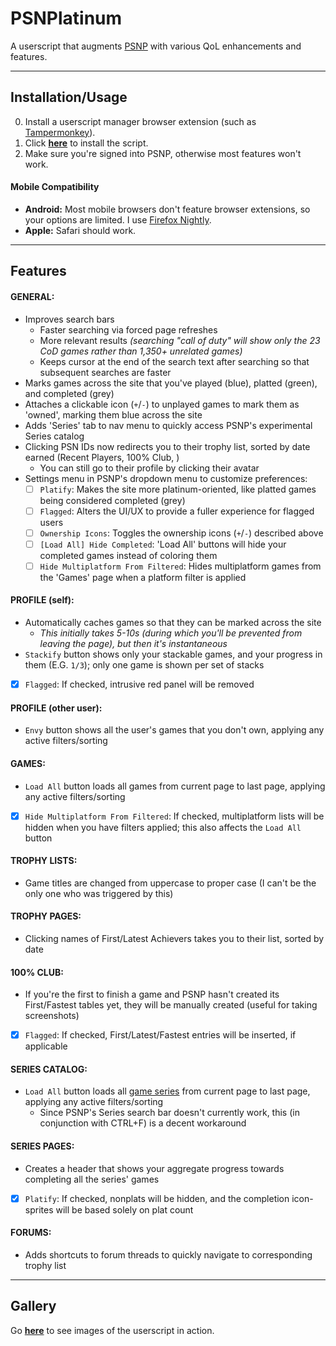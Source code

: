 # PSNPlatinum
A userscript that augments [PSNP](https://psnprofiles.com/) with various QoL enhancements and features.
___
## Installation/Usage
0. Install a userscript manager browser extension (such as [Tampermonkey](https://www.tampermonkey.net/)).
1. Click [**here**](https://github.com/GIONAScm2/PSNPlatinum/raw/main/PSNPlatinum.user.js) to install the script.
2. Make sure you're signed into PSNP, otherwise most features won't work.

#### Mobile Compatibility
- **Android:** Most mobile browsers don't feature browser extensions, so your options are limited. I use [Firefox Nightly](https://blog.mozilla.org/addons/2020/09/29/expanded-extension-support-in-firefox-for-android-nightly/).
- **Apple:** Safari should work.
___
## Features
#### GENERAL:
- Improves search bars
  - Faster searching via forced page refreshes
  - More relevant results *(searching "call of duty" will show only the 23 CoD games rather than 1,350+ unrelated games)*
  - Keeps cursor at the end of the search text after searching so that subsequent searches are faster
- Marks games across the site that you've played (blue), platted (green), and completed (grey)
- Attaches a clickable icon (`+`/`-`) to unplayed games to mark them as 'owned', marking them blue across the site
- Adds 'Series' tab to nav menu to quickly access PSNP's experimental Series catalog
- Clicking PSN IDs now redirects you to their trophy list, sorted by date earned (Recent Players, 100% Club, )
  - You can still go to their profile by clicking their avatar
- Settings menu in PSNP's dropdown menu to customize preferences:
  - [ ] `Platify`: Makes the site more platinum-oriented, like platted games being considered completed (grey)
  - [ ] `Flagged`: Alters the UI/UX to provide a fuller experience for flagged users
  - [ ] `Ownership Icons`: Toggles the ownership icons (`+`/`-`) described above
  - [ ] `[Load All] Hide Completed`: 'Load All' buttons will hide your completed games instead of coloring them
  - [ ] `Hide Multiplatform From Filtered`: Hides multiplatform games from the 'Games' page when a platform filter is applied
#### PROFILE (self):
- Automatically caches games so that they can be marked across the site
  - *This initially takes 5-10s (during which you'll be prevented from leaving the page), but then it's instantaneous*
- `Stackify` button shows only your stackable games, and your progress in them (E.G. `1/3`); only one game is shown per set of stacks
- [X] `Flagged`: If checked, intrusive red panel will be removed
#### PROFILE (other user):
- `Envy` button shows all the user's games that you don't own, applying any active filters/sorting
#### GAMES:
- `Load All` button loads all games from current page to last page, applying any active filters/sorting
- [X] `Hide Multiplatform From Filtered`: If checked, multiplatform lists will be hidden when you have filters applied; this also affects the `Load All` button
#### TROPHY LISTS:
- Game titles are changed from uppercase to proper case (I can't be the only one who was triggered by this)
#### TROPHY PAGES:
- Clicking names of First/Latest Achievers takes you to their list, sorted by date
#### 100% CLUB:
- If you're the first to finish a game and PSNP hasn't created its First/Fastest tables yet, they will be manually created (useful for taking screenshots)
- [X] `Flagged`: If checked, First/Latest/Fastest entries will be inserted, if applicable
#### SERIES CATALOG:
- `Load All` button loads all [game series](https://psnprofiles.com/series) from current page to last page, applying any active filters/sorting
  - Since PSNP's Series search bar doesn't currently work, this (in conjunction with CTRL+F) is a decent workaround
#### SERIES PAGES:
- Creates a header that shows your aggregate progress towards completing all the series' games
- [X] `Platify`: If checked, nonplats will be hidden, and the completion icon-sprites will be based solely on plat count
#### FORUMS:
- Adds shortcuts to forum threads to quickly navigate to corresponding trophy list

___
## Gallery
Go [**here**](https://imgur.com/a/Mqma4uG) to see images of the userscript in action.
